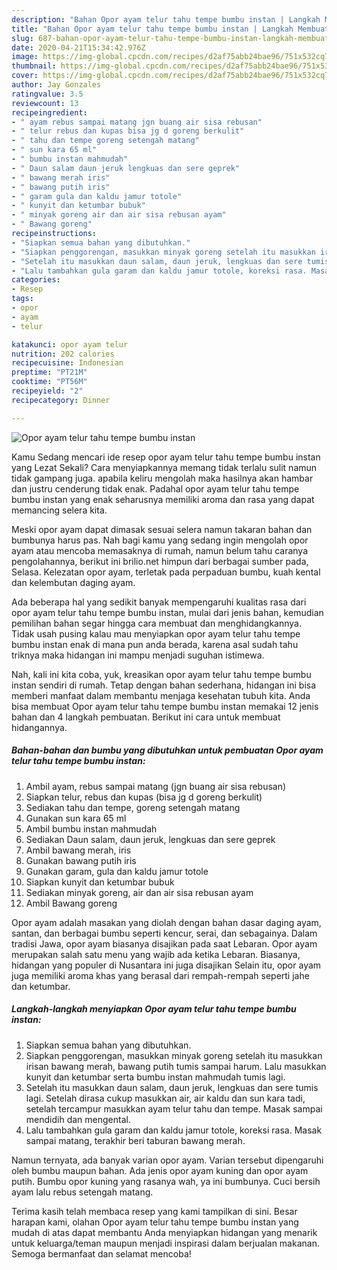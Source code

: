 ```yaml
---
description: "Bahan Opor ayam telur tahu tempe bumbu instan | Langkah Membuat Opor ayam telur tahu tempe bumbu instan Yang Paling Enak"
title: "Bahan Opor ayam telur tahu tempe bumbu instan | Langkah Membuat Opor ayam telur tahu tempe bumbu instan Yang Paling Enak"
slug: 687-bahan-opor-ayam-telur-tahu-tempe-bumbu-instan-langkah-membuat-opor-ayam-telur-tahu-tempe-bumbu-instan-yang-paling-enak
date: 2020-04-21T15:34:42.976Z
image: https://img-global.cpcdn.com/recipes/d2af75abb24bae96/751x532cq70/opor-ayam-telur-tahu-tempe-bumbu-instan-foto-resep-utama.jpg
thumbnail: https://img-global.cpcdn.com/recipes/d2af75abb24bae96/751x532cq70/opor-ayam-telur-tahu-tempe-bumbu-instan-foto-resep-utama.jpg
cover: https://img-global.cpcdn.com/recipes/d2af75abb24bae96/751x532cq70/opor-ayam-telur-tahu-tempe-bumbu-instan-foto-resep-utama.jpg
author: Jay Gonzales
ratingvalue: 3.5
reviewcount: 13
recipeingredient:
- " ayam rebus sampai matang jgn buang air sisa rebusan"
- " telur rebus dan kupas bisa jg d goreng berkulit"
- " tahu dan tempe goreng setengah matang"
- " sun kara 65 ml"
- " bumbu instan mahmudah"
- " Daun salam daun jeruk lengkuas dan sere geprek"
- " bawang merah iris"
- " bawang putih iris"
- " garam gula dan kaldu jamur totole"
- " kunyit dan ketumbar bubuk"
- " minyak goreng air dan air sisa rebusan ayam"
- " Bawang goreng"
recipeinstructions:
- "Siapkan semua bahan yang dibutuhkan."
- "Siapkan penggorengan, masukkan minyak goreng setelah itu masukkan irisan bawang merah, bawang putih tumis sampai harum. Lalu masukkan kunyit dan ketumbar serta bumbu instan mahmudah tumis lagi."
- "Setelah itu masukkan daun salam, daun jeruk, lengkuas dan sere tumis lagi. Setelah dirasa cukup masukkan air, air kaldu dan sun kara tadi, setelah tercampur masukkan ayam telur tahu dan tempe. Masak sampai mendidih dan mengental."
- "Lalu tambahkan gula garam dan kaldu jamur totole, koreksi rasa. Masak sampai matang, terakhir beri taburan bawang merah."
categories:
- Resep
tags:
- opor
- ayam
- telur

katakunci: opor ayam telur 
nutrition: 202 calories
recipecuisine: Indonesian
preptime: "PT21M"
cooktime: "PT56M"
recipeyield: "2"
recipecategory: Dinner

---
```



![Opor ayam telur tahu tempe bumbu instan](https://img-global.cpcdn.com/recipes/d2af75abb24bae96/751x532cq70/opor-ayam-telur-tahu-tempe-bumbu-instan-foto-resep-utama.jpg)

Kamu Sedang mencari ide resep opor ayam telur tahu tempe bumbu instan yang Lezat Sekali? Cara menyiapkannya memang tidak terlalu sulit namun tidak gampang juga. apabila keliru mengolah maka hasilnya akan hambar dan justru cenderung tidak enak. Padahal opor ayam telur tahu tempe bumbu instan yang enak seharusnya memiliki aroma dan rasa yang dapat memancing selera kita.

Meski opor ayam dapat dimasak sesuai selera namun takaran bahan dan bumbunya harus pas. Nah bagi kamu yang sedang ingin mengolah opor ayam atau mencoba memasaknya di rumah, namun belum tahu caranya pengolahannya, berikut ini brilio.net himpun dari berbagai sumber pada, Selasa. Kelezatan opor ayam, terletak pada perpaduan bumbu, kuah kental dan kelembutan daging ayam.

Ada beberapa hal yang sedikit banyak mempengaruhi kualitas rasa dari opor ayam telur tahu tempe bumbu instan, mulai dari jenis bahan, kemudian pemilihan bahan segar hingga cara membuat dan menghidangkannya. Tidak usah pusing kalau mau menyiapkan opor ayam telur tahu tempe bumbu instan enak di mana pun anda berada, karena asal sudah tahu triknya maka hidangan ini mampu menjadi suguhan istimewa.


Nah, kali ini kita coba, yuk, kreasikan opor ayam telur tahu tempe bumbu instan sendiri di rumah. Tetap dengan bahan sederhana, hidangan ini bisa memberi manfaat dalam membantu menjaga kesehatan tubuh kita. Anda bisa membuat Opor ayam telur tahu tempe bumbu instan memakai 12 jenis bahan dan 4 langkah pembuatan. Berikut ini cara untuk membuat hidangannya.

<!--inarticleads1-->

##### Bahan-bahan dan bumbu yang dibutuhkan untuk pembuatan Opor ayam telur tahu tempe bumbu instan:

1. Ambil  ayam, rebus sampai matang (jgn buang air sisa rebusan)
1. Siapkan  telur, rebus dan kupas (bisa jg d goreng berkulit)
1. Sediakan  tahu dan tempe, goreng setengah matang
1. Gunakan  sun kara 65 ml
1. Ambil  bumbu instan mahmudah
1. Sediakan  Daun salam, daun jeruk, lengkuas dan sere geprek
1. Ambil  bawang merah, iris
1. Gunakan  bawang putih iris
1. Gunakan  garam, gula dan kaldu jamur totole
1. Siapkan  kunyit dan ketumbar bubuk
1. Sediakan  minyak goreng, air dan air sisa rebusan ayam
1. Ambil  Bawang goreng


Opor ayam adalah masakan yang diolah dengan bahan dasar daging ayam, santan, dan berbagai bumbu seperti kencur, serai, dan sebagainya. Dalam tradisi Jawa, opor ayam biasanya disajikan pada saat Lebaran. Opor ayam merupakan salah satu menu yang wajib ada ketika Lebaran. Biasanya, hidangan yang populer di Nusantara ini juga disajikan Selain itu, opor ayam juga memiliki aroma khas yang berasal dari rempah-rempah seperti jahe dan ketumbar. 

<!--inarticleads2-->

##### Langkah-langkah menyiapkan Opor ayam telur tahu tempe bumbu instan:

1. Siapkan semua bahan yang dibutuhkan.
1. Siapkan penggorengan, masukkan minyak goreng setelah itu masukkan irisan bawang merah, bawang putih tumis sampai harum. Lalu masukkan kunyit dan ketumbar serta bumbu instan mahmudah tumis lagi.
1. Setelah itu masukkan daun salam, daun jeruk, lengkuas dan sere tumis lagi. Setelah dirasa cukup masukkan air, air kaldu dan sun kara tadi, setelah tercampur masukkan ayam telur tahu dan tempe. Masak sampai mendidih dan mengental.
1. Lalu tambahkan gula garam dan kaldu jamur totole, koreksi rasa. Masak sampai matang, terakhir beri taburan bawang merah.


Namun ternyata, ada banyak varian opor ayam. Varian tersebut dipengaruhi oleh bumbu maupun bahan. Ada jenis opor ayam kuning dan opor ayam putih. Bumbu opor kuning yang rasanya wah, ya ini bumbunya. Cuci bersih ayam lalu rebus setengah matang. 

Terima kasih telah membaca resep yang kami tampilkan di sini. Besar harapan kami, olahan Opor ayam telur tahu tempe bumbu instan yang mudah di atas dapat membantu Anda menyiapkan hidangan yang menarik untuk keluarga/teman maupun menjadi inspirasi dalam berjualan makanan. Semoga bermanfaat dan selamat mencoba!
